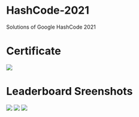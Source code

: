 # HashCode-2021
Solutions of Google HashCode 2021

# Certificate

![](https://github.com/sagnikghoshcr7/HashCode_2021-Solution/blob/master/Results%20(Leaderboard)/HashCode%20Certificate.png)

# Leaderboard Sreenshots

![](https://github.com/sagnikghoshcr7/HashCode_2021-Solution/blob/master/Results%20(Leaderboard)/Screenshot1.png)
![](https://github.com/sagnikghoshcr7/HashCode_2021-Solution/blob/master/Results%20(Leaderboard)/Screenshot2.png)
![](https://github.com/sagnikghoshcr7/HashCode_2021-Solution/blob/master/Results%20(Leaderboard)/Screenshot3.png)
